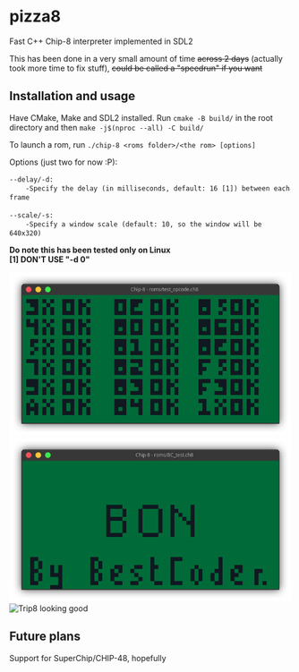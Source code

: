 # pizza8

Fast C++ Chip-8 interpreter implemented in SDL2</br>

This has been done in a very small amount of time ~~across 2 days~~ (actually took more time to fix stuff), ~~could be called a "speedrun" if you want~~</br>

## Installation and usage

Have CMake, Make and SDL2 installed. Run `cmake -B build/` in the root directory and then `make -j$(nproc --all) -C build/`</br>

To launch a rom, run `./chip-8 <roms folder>/<the rom> [options]`</br>

Options (just two for now :P):

```
--delay/-d:
    -Specify the delay (in milliseconds, default: 16 [1]) between each frame

--scale/-s:
    -Specify a window scale (default: 10, so the window will be 640x320)
```

**Do note this has been tested only on Linux**</br>
**[1] DON'T USE "-d 0"**

![Corax89's test passing](opcode.png)
![BestCoder test passing](bc_test.png)
![Trip8 looking good](trip8.gif)

## Future plans

Support for SuperChip/CHIP-48, hopefully
